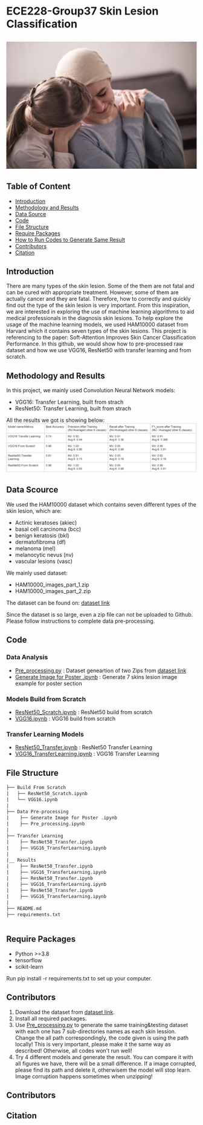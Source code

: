 # ECE228-Group37 Skin Lesion Classification
![dashboard_preview](/nb.jpeg)
---
## Table of Content
- [Introduction](#introduction)
- [Methodology and Results](#methodologyandresults)
- [Data Source](#datasource)
- [Code](#code)
- [File Structure](#filestructure)
- [Require Packages](#requirepackages)
- [How to Run Codes to Generate Same Result](#run)
- [Contributors](#contributors)
- [Citation](#citation)


<a name="introduction"></a>
## Introduction
There are many types of the skin lesion. Some of the them are not fatal and can be cured with appropriate treatment. However, some of them are actually cancer and they are fatal. Therefore, how to correctly and quickly find out the type of the skin lesion is very important. From this inspiration, we are interested in exploring the use of machine learning algorithms to aid medical professionals in the diagnosis skin lesions. To help explore the usage of the machine learning models, we used HAM10000 dataset from Harvard which it contains seven types of the skin lesions. This project is referencing to the paper: Soft-Attention Improves Skin Cancer Classification Performance. In this github, we would show how to pre-processed raw dataset and how we use VGG16, ResNet50 with transfer learning and from scratch.



<a name="methodologyandresults"></a>
## Methodology and Results
In this project, we mainly used Convolution Neural Network models:
- VGG16: Transfer Learning, built from strach
- ResNet50: Transfer Learning, built from strach

All the results we got is showing below:
![result](/score_table.png)


<a name="datasource"></a>
## Data Scource
We used the HAM10000 dataset which contains seven different types of the skin lesion, which are:
- Actinic keratoses (akiec)
- basal cell carcinoma (bcc)
- benign keratosis (bkl)
- dermatofibroma (df)
- melanoma (mel)
- melanocytic nevus (nv)
- vascular lesions (vasc)

We mainly used dataset:
- HAM10000_images_part_1.zip
- HAM10000_images_part_2.zip

The dataset can be found on:
[dataset link](https://dataverse.harvard.edu/dataset.xhtml?persistentId=doi:10.7910/DVN/DBW86T)

Since the dataset is so large, even a zip file can not be uploaded to Github. Please follow instructions to complete data pre-processing.



<a name="code"></a>
## Code

### Data Analysis
- [Pre_processing.py](../main/Data%20Pre-processing/Pre_processing.ipynb) : Dataset geneartion of two Zips from [dataset link](https://dataverse.harvard.edu/dataset.xhtml?persistentId=doi:10.7910/DVN/DBW86T)
- [Generate Image for Poster .ipynb](../main/Data%20Pre-processing/Generate%20Image%20for%20Poster%20.ipynb) : Generate 7 skins lesion image example for poster section
### Models Build from Scratch
- [ResNet50_Scratch.ipynb](Build%20From%20Scratch/ResNet50_Scratch.ipynb) : ResNet50 build from scratch
- [VGG16.ipynb](Build%20From%20Scratch/VGG16.ipynb) : VGG16 build from scratch
### Transfer Learning Models
- [ResNet50_Transfer.ipynb](Transfer%20Learning/ResNet50_Transfer.ipynb) : ResNet50 Transfer Learning
- [VGG16_TransferLearning.ipynb](Transfer%20Learning/ResNet50_Transfer.ipynb) : VGG16 Transfer Learning





<a name="filestructure"></a>
## File Structure

```
├── Build From Scratch
|   ├── ResNet50_Scratch.ipynb
|   └── VGG16.ipynb
|
├── Data Pre-processing
|    ├── Generate Image for Poster .ipynb
|    ├── Pre_processing.ipynb
|
├── Transfer Learning
|    ├── ResNet50_Transfer.ipynb
|    ├── VGG16_TransferLearning.ipynb
|
|__ Results
|    ├── ResNet50_Transfer.ipynb
|    ├── VGG16_TransferLearning.ipynb
|    ├── ResNet50_Transfer.ipynb
|    ├── VGG16_TransferLearning.ipynb
|    ├── ResNet50_Transfer.ipynb
|    ├── VGG16_TransferLearning.ipynb
|
├── README.md
├── requirements.txt


```

<a name="requirepackages"></a>
## Require Packages

- Python >=3.8
- tensorflow 
- scikit-learn



Run pip install -r requirements.txt to set up your computer. 

<a name="run"></a>
## Contributors
1. Download the dataset from [dataset link](https://dataverse.harvard.edu/dataset.xhtml?persistentId=doi:10.7910/DVN/DBW86T).
2. Install all required packages.
3. Use [Pre_processing.py](../main/Data%20Pre-processing/Pre_processing.ipynb) to generate the same training&testing dataset with each one has 7 sub-directories names as each skin lession. Change the all path correspondingly, the code given is using the path locally! This is very important, please make it the same way as described! Otherwise, all codes won't run well!
5. Try 4 different models and generate the result. You can compare it with all figures we have, there will be a small difference. If a image corrupted, please find its path and delete it, otherwisem the model will stop learn. Image corruption happens sometimes when unzipping!


<a name="contributors"></a>
## Contributors


<a name="citation"></a>
## Citation
